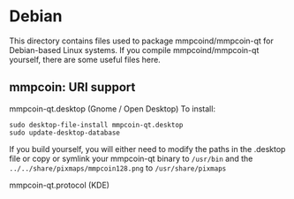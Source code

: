 
Debian
====================
This directory contains files used to package mmpcoind/mmpcoin-qt
for Debian-based Linux systems. If you compile mmpcoind/mmpcoin-qt yourself, there are some useful files here.

## mmpcoin: URI support ##


mmpcoin-qt.desktop  (Gnome / Open Desktop)
To install:

	sudo desktop-file-install mmpcoin-qt.desktop
	sudo update-desktop-database

If you build yourself, you will either need to modify the paths in
the .desktop file or copy or symlink your mmpcoin-qt binary to `/usr/bin`
and the `../../share/pixmaps/mmpcoin128.png` to `/usr/share/pixmaps`

mmpcoin-qt.protocol (KDE)

